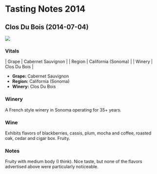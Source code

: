 # Tasting Notes 2014

## Clos Du Bois (2014-07-04)

<img src="https://farm4.staticflickr.com/3841/14389706018_d96596996b_c.jpg">

### Vitals

| Grape  | Cabernet Sauvignon  |
| Region | California (Sonoma) |
| Winery | Clos Du Bois        |

* **Grape:** Cabernet Sauvignon
* **Region:** California (Sonoma)
* **Winery:** Clos Du Bois

### Winery

A French style winery in Sonoma operating for 35+ years.

### Wine

Exhibits flavors of blackberries, cassis, plum, mocha and coffee, roasted oak, cedar and cigar box. Fruity.

### Notes

Fruity with medium body (I think). Nice taste, but none of the flavors advertised above were particularly noticeable.
